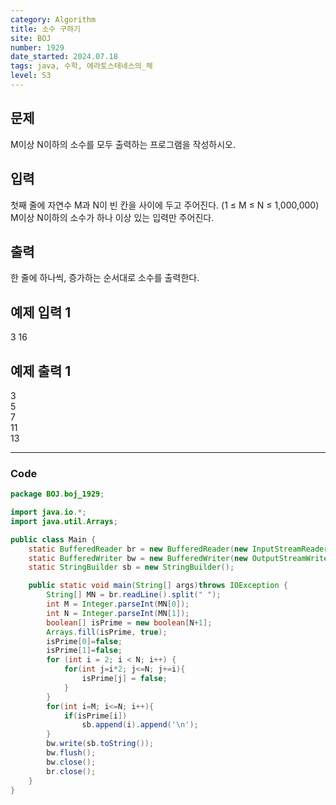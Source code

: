 ```yaml
---
category: Algorithm
title: 소수 구하기
site: BOJ
number: 1929
date_started: 2024.07.18
tags: java, 수학, 에라토스테네스의_체
level: S3
---
```


## 문제

M이상 N이하의 소수를 모두 출력하는 프로그램을 작성하시오.

## 입력

첫째 줄에 자연수 M과 N이 빈 칸을 사이에 두고 주어진다. (1 ≤ M ≤ N ≤ 1,000,000) M이상 N이하의 소수가 하나 이상 있는 입력만 주어진다.

## 출력

한 줄에 하나씩, 증가하는 순서대로 소수를 출력한다.

## 예제 입력 1

3 16

## 예제 출력 1

3  
5  
7  
11  
13

---

### Code

<!-- CODE-APPENDED:Main.java -->
```java
package BOJ.boj_1929;

import java.io.*;
import java.util.Arrays;

public class Main {
    static BufferedReader br = new BufferedReader(new InputStreamReader(System.in));
    static BufferedWriter bw = new BufferedWriter(new OutputStreamWriter(System.out));
    static StringBuilder sb = new StringBuilder();

    public static void main(String[] args)throws IOException {
        String[] MN = br.readLine().split(" ");
        int M = Integer.parseInt(MN[0]);
        int N = Integer.parseInt(MN[1]);
        boolean[] isPrime = new boolean[N+1];
        Arrays.fill(isPrime, true);
        isPrime[0]=false;
        isPrime[1]=false;
        for (int i = 2; i < N; i++) {
            for(int j=i*2; j<=N; j+=i){
                isPrime[j] = false;
            }
        }
        for(int i=M; i<=N; i++){
            if(isPrime[i])
                sb.append(i).append('\n');
        }
        bw.write(sb.toString());
        bw.flush();
        bw.close();
        br.close();
    }
}

```
